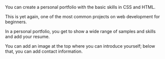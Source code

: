 You can create a personal portfolio with the basic skills in CSS and HTML.
 
This is yet again, one of the most common projects on web development for beginners. 

In a personal portfolio, you get to show a wide range of samples and skills and add your resume. 

You can add an image at the top where you can introduce yourself; below that, you can add contact information.